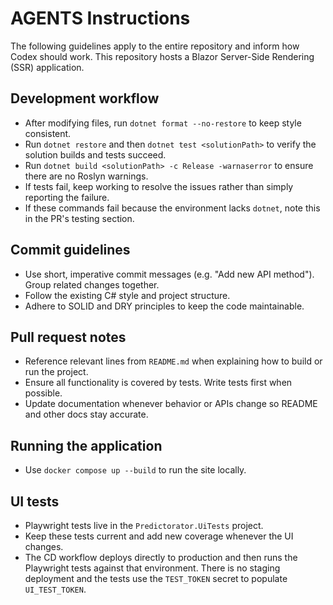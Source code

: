 # AGENTS Instructions

The following guidelines apply to the entire repository and inform how Codex should work.
This repository hosts a Blazor Server-Side Rendering (SSR) application.

## Development workflow

- After modifying files, run `dotnet format --no-restore` to keep style consistent.
- Run `dotnet restore` and then `dotnet test <solutionPath>` to verify the solution builds and tests succeed.
- Run `dotnet build <solutionPath> -c Release -warnaserror` to ensure there are no Roslyn warnings.
- If tests fail, keep working to resolve the issues rather than simply reporting the failure.
- If these commands fail because the environment lacks `dotnet`, note this in the PR's testing section.

## Commit guidelines

- Use short, imperative commit messages (e.g. "Add new API method"). Group related changes together.
- Follow the existing C# style and project structure.
- Adhere to SOLID and DRY principles to keep the code maintainable.

## Pull request notes

- Reference relevant lines from `README.md` when explaining how to build or run the project.
- Ensure all functionality is covered by tests. Write tests first when possible.
- Update documentation whenever behavior or APIs change so README and other docs stay accurate.

## Running the application

- Use `docker compose up --build` to run the site locally.

## UI tests

- Playwright tests live in the `Predictorator.UiTests` project.
- Keep these tests current and add new coverage whenever the UI changes.
- The CD workflow deploys directly to production and then runs the Playwright
  tests against that environment. There is no staging deployment and the tests
  use the `TEST_TOKEN` secret to populate `UI_TEST_TOKEN`.
